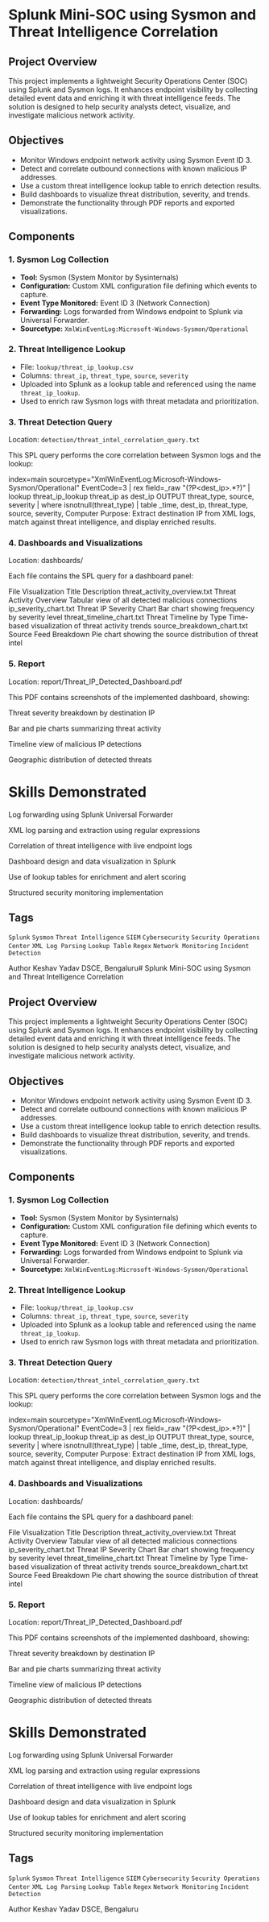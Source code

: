 # Splunk Mini-SOC using Sysmon and Threat Intelligence Correlation

## Project Overview

This project implements a lightweight Security Operations Center (SOC) using Splunk and Sysmon logs. It enhances endpoint visibility by collecting detailed event data and enriching it with threat intelligence feeds. The solution is designed to help security analysts detect, visualize, and investigate malicious network activity.

## Objectives

- Monitor Windows endpoint network activity using Sysmon Event ID 3.
- Detect and correlate outbound connections with known malicious IP addresses.
- Use a custom threat intelligence lookup table to enrich detection results.
- Build dashboards to visualize threat distribution, severity, and trends.
- Demonstrate the functionality through PDF reports and exported visualizations.

## Components

### 1. Sysmon Log Collection

- **Tool:** Sysmon (System Monitor by Sysinternals)
- **Configuration:** Custom XML configuration file defining which events to capture.
- **Event Type Monitored:** Event ID 3 (Network Connection)
- **Forwarding:** Logs forwarded from Windows endpoint to Splunk via Universal Forwarder.
- **Sourcetype:** `XmlWinEventLog:Microsoft-Windows-Sysmon/Operational`

### 2. Threat Intelligence Lookup

- File: `lookup/threat_ip_lookup.csv`
- Columns: `threat_ip`, `threat_type`, `source`, `severity`
- Uploaded into Splunk as a lookup table and referenced using the name `threat_ip_lookup`.
- Used to enrich raw Sysmon logs with threat metadata and prioritization.

### 3. Threat Detection Query

Location: `detection/threat_intel_correlation_query.txt`

This SPL query performs the core correlation between Sysmon logs and the lookup:

index=main sourcetype="XmlWinEventLog:Microsoft-Windows-Sysmon/Operational" EventCode=3
| rex field=_raw "<DestinationIp>(?P<dest_ip>.*?)</DestinationIp>"
| lookup threat_ip_lookup threat_ip as dest_ip OUTPUT threat_type, source, severity
| where isnotnull(threat_type)
| table _time, dest_ip, threat_type, source, severity, Computer
Purpose: Extract destination IP from XML logs, match against threat intelligence, and display enriched results.

 ### 4. Dashboards and Visualizations
Location: dashboards/

Each file contains the SPL query for a dashboard panel:

File	                              Visualization Title	                                    Description
threat_activity_overview.txt	      Threat Activity Overview	                                Tabular view of all detected malicious connections
ip_severity_chart.txt	              Threat IP Severity Chart	                                Bar chart showing frequency by severity level
threat_timeline_chart.txt	          Threat Timeline by Type                               	Time-based visualization of threat activity trends
source_breakdown_chart.txt	          Source Feed Breakdown	                                    Pie chart showing the source distribution of threat intel

### 5. Report
Location: report/Threat_IP_Detected_Dashboard.pdf

This PDF contains screenshots of the implemented dashboard, showing:

Threat severity breakdown by destination IP

Bar and pie charts summarizing threat activity

Timeline view of malicious IP detections

Geographic distribution of detected threats


# Skills Demonstrated
Log forwarding using Splunk Universal Forwarder

XML log parsing and extraction using regular expressions

Correlation of threat intelligence with live endpoint logs

Dashboard design and data visualization in Splunk

Use of lookup tables for enrichment and alert scoring

Structured security monitoring implementation

## Tags

`Splunk` `Sysmon` `Threat Intelligence` `SIEM` `Cybersecurity` `Security Operations Center` `XML Log Parsing` `Lookup Table` `Regex` `Network Monitoring` `Incident Detection`


Author
Keshav Yadav
DSCE, Bengaluru# Splunk Mini-SOC using Sysmon and Threat Intelligence Correlation

## Project Overview

This project implements a lightweight Security Operations Center (SOC) using Splunk and Sysmon logs. It enhances endpoint visibility by collecting detailed event data and enriching it with threat intelligence feeds. The solution is designed to help security analysts detect, visualize, and investigate malicious network activity.

## Objectives

- Monitor Windows endpoint network activity using Sysmon Event ID 3.
- Detect and correlate outbound connections with known malicious IP addresses.
- Use a custom threat intelligence lookup table to enrich detection results.
- Build dashboards to visualize threat distribution, severity, and trends.
- Demonstrate the functionality through PDF reports and exported visualizations.

## Components

### 1. Sysmon Log Collection

- **Tool:** Sysmon (System Monitor by Sysinternals)
- **Configuration:** Custom XML configuration file defining which events to capture.
- **Event Type Monitored:** Event ID 3 (Network Connection)
- **Forwarding:** Logs forwarded from Windows endpoint to Splunk via Universal Forwarder.
- **Sourcetype:** `XmlWinEventLog:Microsoft-Windows-Sysmon/Operational`

### 2. Threat Intelligence Lookup

- File: `lookup/threat_ip_lookup.csv`
- Columns: `threat_ip`, `threat_type`, `source`, `severity`
- Uploaded into Splunk as a lookup table and referenced using the name `threat_ip_lookup`.
- Used to enrich raw Sysmon logs with threat metadata and prioritization.

### 3. Threat Detection Query

Location: `detection/threat_intel_correlation_query.txt`

This SPL query performs the core correlation between Sysmon logs and the lookup:

index=main sourcetype="XmlWinEventLog:Microsoft-Windows-Sysmon/Operational" EventCode=3
| rex field=_raw "<DestinationIp>(?P<dest_ip>.*?)</DestinationIp>"
| lookup threat_ip_lookup threat_ip as dest_ip OUTPUT threat_type, source, severity
| where isnotnull(threat_type)
| table _time, dest_ip, threat_type, source, severity, Computer
Purpose: Extract destination IP from XML logs, match against threat intelligence, and display enriched results.

 ### 4. Dashboards and Visualizations
Location: dashboards/

Each file contains the SPL query for a dashboard panel:

File	                              Visualization Title	                                    Description
threat_activity_overview.txt	      Threat Activity Overview	                                Tabular view of all detected malicious connections
ip_severity_chart.txt	              Threat IP Severity Chart	                                Bar chart showing frequency by severity level
threat_timeline_chart.txt	          Threat Timeline by Type                               	Time-based visualization of threat activity trends
source_breakdown_chart.txt	          Source Feed Breakdown	                                    Pie chart showing the source distribution of threat intel

### 5. Report
Location: report/Threat_IP_Detected_Dashboard.pdf

This PDF contains screenshots of the implemented dashboard, showing:

Threat severity breakdown by destination IP

Bar and pie charts summarizing threat activity

Timeline view of malicious IP detections

Geographic distribution of detected threats


# Skills Demonstrated
Log forwarding using Splunk Universal Forwarder

XML log parsing and extraction using regular expressions

Correlation of threat intelligence with live endpoint logs

Dashboard design and data visualization in Splunk

Use of lookup tables for enrichment and alert scoring

Structured security monitoring implementation

## Tags

`Splunk` `Sysmon` `Threat Intelligence` `SIEM` `Cybersecurity` `Security Operations Center` `XML Log Parsing` `Lookup Table` `Regex` `Network Monitoring` `Incident Detection`


Author
Keshav Yadav
DSCE, Bengaluru

